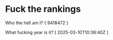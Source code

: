 # Fuck the rankings

Who the hell am I?
{ 9418472 }

What fucking year is it?
[ 2025-03-10T10:36:40Z ]

